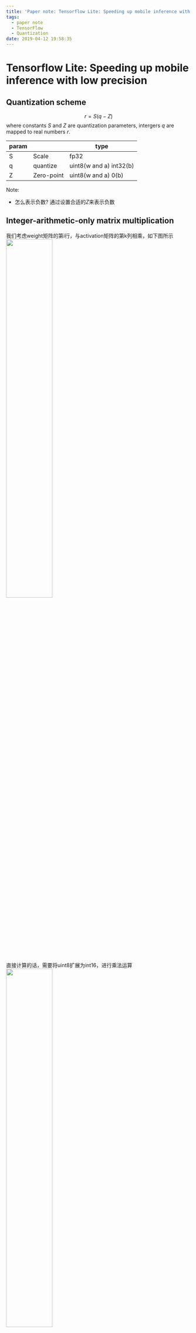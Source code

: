```yaml
---
title: 'Paper note: Tensorflow Lite: Speeding up mobile inference with low precision'
tags:
  - paper note
  - TensorFlow
  - Quantization
date: 2019-04-12 19:58:35
---
```



# Tensorflow Lite: Speeding up mobile inference with low precision

## Quantization scheme

$$r = S(q-Z)$$ where constants $S$ and $Z$ are quantization parameters, intergers $q$ are mapped to real numbers $r$.

| param |            | type                    |
|-------|------------|-------------------------|
| S     | Scale      | fp32                    |
| q     | quantize   | uint8(w and a) int32(b) |
| Z     | Zero-point | uint8(w and a) 0(b)     |

Note: 
- 怎么表示负数?
通过设置合适的$Z$来表示负数

## Integer-arithmetic-only matrix multiplication

<span class="image-caption">我们考虑weight矩阵的第i行，与activation矩阵的第k列相乘，如下图所示</span>
<img src="mul_figure.jpg" width="50%" height="50%">


<span class="image-caption">直接计算的话，需要将uint8扩展为int16，进行乘法运算</span>
<img src="google8bit_mul.png" width="50%" height="50%">


<span class="image-caption">将原来的运算展开后，便可以使用uint8的乘法进行运算</span>
<img src="google8bit_mul_up.png" width="50%" height="50%">

## Learning quantization parameter
以量化到uint8举例，$2^8=256$一共能表示256个大小不同的数，表示的范围为$[a, b]$，先定义如下函数：
<img src="google8bit_clamp.png" width="50%" height="50%">
由于我们采用uint8，所以$n=2^8=256$，所以只需要确定$[a, b]$就可以确定量化的参数$S, Z$
$$
	S = \frac{b-a}{2^8} \\
	Z = \frac{2^8a}{a-b}
$$
- weight
对于w来说，只是简单求min和max得到$[a, b]$
- activation
对于a来说，在traning时使用exponential moving average(EMA)的方式获取$[a, b]$

## Workflow
<img src="google8bit_workflow.png" width="50%" height="50%">
Note:
这个量化流程中，需要进行重新训练，不过按照上边的道理分析，对于8bits不进行训练最后的结果应该也不会太差，对于更低bit的量化，重新训练则是十分重要的。

## Experiments
主要是accuracy 和latency之间的tradeoff，在ARM cpu上进行latency测试
<img src="google8bit_resnet.png" width="50%" height="50%">
<img src="google8bit_inception.png" width="50%" height="50%">
说句实在话，8bits量化的效果不怎么好呀，而且是uint8，再加上一个$Z$,相当于9bit了，但是结果accuracy下降了好几个点。下面是Qcode方式量化的结果，两个网络结构不同，还没来得及做更多的实验，但可以对比一下:
<img src="qcode8bit.png" width="80%" height="80%">


## Comparison with Qcode method

| Features                        | Google8bits                | Qcode 8bits             |
|---------------------------------|----------------------------|-------------------------|
| scheme                          | $r = S(q-z)$ type(q)=uint8 | $r = 2^nq$ type(q)=int8 |
| quantized training              | True                       | False                   |
| BN fusion                       | True                       | True                    |
| ARM cpu latency experiment      | True                       | False                   |
| More experiment(face detection) | True                       | TODO                    |
| Hardware friendly               | False                      | True                    |

# Inferences
1. [Quantization and Training of Neural Networks for Efficient Integer-Arithmetic-Only Inference](https://arxiv.org/abs/1712.05877)
